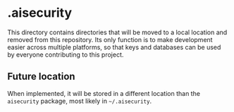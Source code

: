 # .aisecurity
This directory contains directories that will be moved to a local location and removed from this repository. Its only function is to make development easier across multiple platforms, so that keys and databases can be used by everyone contributing to this project.

## Future location

When implemented, it will be stored in a different location than the `aisecurity` package, most likely in `~/.aisecurity`.
